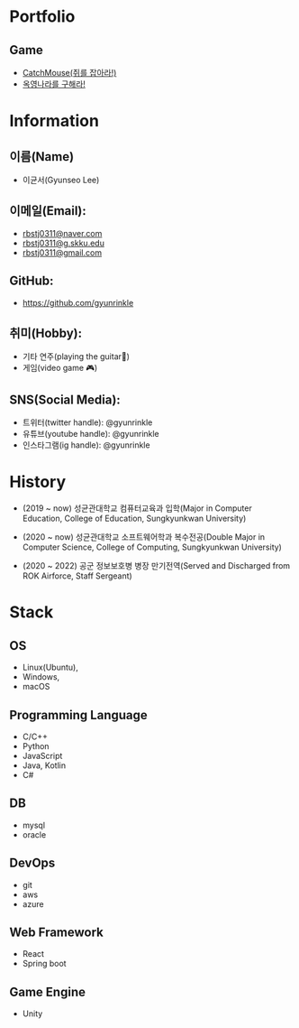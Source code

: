 # Portfolio

## Game

- [CatchMouse(쥐를 잡아라!)](https://play.google.com/store/apps/details?id=com.Team_CatchMouse.CatchMouse)
- [옥영나라를 구해라!](https://play.google.com/store/apps/details?id=com.Comedu_Games.SaveOkyungWorld)

# Information

## 이름(Name)

- 이균서(Gyunseo Lee)

## 이메일(Email):

- rbstj0311@naver.com
- rbstj0311@g.skku.edu
- rbstj0311@gmail.com

## GitHub:

- <https://github.com/gyunrinkle>

## 취미(Hobby):

- 기타 연주(playing the guitar🎸)
- 게임(video game 🎮)

## SNS(Social Media):

- 트위터(twitter handle): @gyunrinkle
- 유튜브(youtube handle): @gyunrinkle
- 인스타그램(ig handle): @gyunrinkle

# History

- (2019 ~ now) 성균관대학교 컴퓨터교육과 입학(Major in Computer Education, College of Education, Sungkyunkwan University)

- (2020 ~ now) 성균관대학교 소프트웨어학과 복수전공(Double Major in Computer Science, College of Computing, Sungkyunkwan University)

- (2020 ~ 2022) 공군 정보보호병 병장 만기전역(Served and Discharged from ROK Airforce, Staff Sergeant)

# Stack

## OS

- Linux(Ubuntu),
- Windows,
- macOS

## Programming Language

- C/C++
- Python
- JavaScript
- Java, Kotlin
- C#

## DB

- mysql
- oracle

## DevOps

- git
- aws
- azure

## Web Framework

- React
- Spring boot

## Game Engine

- Unity

